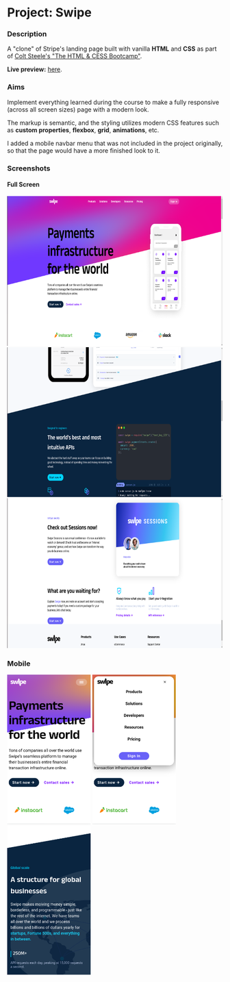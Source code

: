 # Project: Swipe

### Description

A "clone" of Stripe's landing page built with vanilla **HTML** and **CSS** as part of [Colt Steele's "The HTML & CESS Bootcamp"](https://www.udemy.com/course/html-and-css-bootcamp/).

**Live preview:** [here](https://antikun.github.io/swipe-project/).

### Aims
Implement everything learned during the course to make a fully responsive (across all screen sizes) page with a modern look.

The markup is semantic, and the styling utilizes modern CSS features such as **custom properties**, **flexbox**, **grid**, **animations**, etc.

I added a mobile navbar menu that was not included in the project originally, so that the page would have a more finished look to it. 

### Screenshots

#### Full Screen

<img src="/screenshots/swipe-hero-full.png" width="auto" height="350px">  <img src="/screenshots/swipe-stripes.png" width="auto%" height="350px"> <img src="/screenshots/swipe-sessions.png" width="auto%" height="350px">

### Mobile

<img src="/screenshots/swipe-hero-mobile.png" width="auto%" height="350px">     <img src="/screenshots/swipe-mobile-nav-menu.png" width="auto%" height="350px">     <img src="/screenshots/swipe-global-mobile.png" width="auto%" height="350px">

